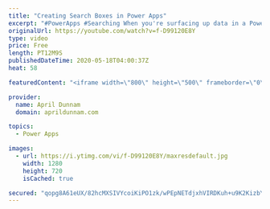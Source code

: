 ```yaml
---
title: "Creating Search Boxes in Power Apps"
excerpt: "#PowerApps #Searching When you're surfacing up data in a Power App you'll probably need a way to search through all of the items.  In this video I walk through how to create a search box and use it to filter items in a gallery.  I show two different ways to interact with the search box.  Concepts Covered"
originalUrl: https://youtube.com/watch?v=f-D99120E8Y
type: video
price: Free
length: PT12M9S
publishedDateTime: 2020-05-18T04:00:37Z
heat: 58

featuredContent: "<iframe width=\"800\" height=\"500\" frameborder=\"0\" src=\"https://www.youtube.com/embed/f-D99120E8Y\" allow=\"accelerometer; autoplay; encrypted-media; gyroscope; picture-in-picture\" allowfullscreen></iframe>"

provider:
  name: April Dunnam
  domain: aprildunnam.com

topics:
  - Power Apps

images:
  - url: https://i.ytimg.com/vi/f-D99120E8Y/maxresdefault.jpg
    width: 1280
    height: 720
    isCached: true

secured: "qopg8A61eUX/82hcMXSIVYcoiKiPO1zk/wPEpNETdjxhVIRDKuh+u9K2KizbYEpBFACrczKUBiK5iuYV66XQlNjsIgnNIX2vUK7+cLyg1Uwf9tby8RPpQdjWpWCzVOCtpWFfeA+Kn4vgCIqch3yyYehntkjfBJ88A8KklAItlDzanz46rOcJ1IbzzQCZp5S9cfPI/e60mktIdcNWqpztTQIVCvSz5VgL2A0hl1mOa5BUgMmJBHotBryKVr36c+IQuRAxvfq3957YTedKAti1unEDcylQD+pDOWCJZ7kYyoimTKchRTj3CJAuVh2l9r4H8f0Ih6W/QZzhODNhRrleR0YF0yfpqyRLcXtNWFGsJCvvW9LX/61Lru5ZjFbIQJZ3EHBn/i59224FaMoLquQL02O0nhQt3Hq8IIAlWobiM+o=;RDnMZmZtRgAuCvYjaIoDug=="
---
```


